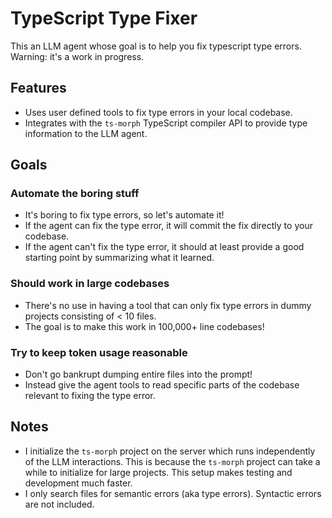 # TypeScript Type Fixer

This an LLM agent whose goal is to help you fix typescript type errors. Warning: it's a work in progress.

## Features

- Uses user defined tools to fix type errors in your local codebase.
- Integrates with the `ts-morph` TypeScript compiler API to provide type information to the LLM agent.

## Goals

### Automate the boring stuff

- It's boring to fix type errors, so let's automate it!
- If the agent can fix the type error, it will commit the fix directly to your codebase.
- If the agent can't fix the type error, it should at least provide a good starting point by summarizing what it learned.

### Should work in large codebases

- There's no use in having a tool that can only fix type errors in dummy projects consisting of < 10 files.
- The goal is to make this work in 100,000+ line codebases!

### Try to keep token usage reasonable

- Don't go bankrupt dumping entire files into the prompt!
- Instead give the agent tools to read specific parts of the codebase relevant to fixing the type error.

## Notes

- I initialize the `ts-morph` project on the server which runs independently of the LLM interactions. This is because the `ts-morph` project can take a while to initialize for large projects. This setup makes testing and development much faster.
- I only search files for semantic errors (aka type errors). Syntactic errors are not included.
